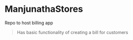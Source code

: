 # ManjunathaStores
Repo to host billing app

> Has basic functionality of creating a bill for customers
